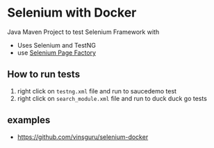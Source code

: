 # Selenium with Docker

Java Maven Project to test Selenium Framework with 

- Uses Selenium and TestNG
- use [Selenium Page Factory](https://www.selenium.dev/selenium/docs/api/java/org/openqa/selenium/support/PageFactory.html)
## How to run tests

1. right click on ```testng.xml``` file and run to saucedemo test
1. right click on ```search_module.xml``` file and run to duck duck go  tests


## examples
- https://github.com/vinsguru/selenium-docker